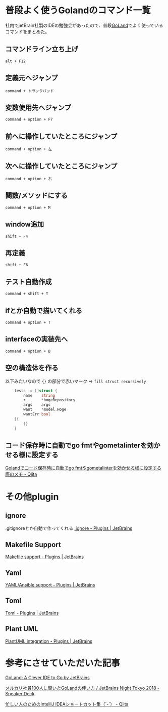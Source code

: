 # 普段よく使うGolandのコマンド一覧
社内でjetBrain社製のIDEの勉強会があったので、普段[GoLand](https://www.jetbrains.com/go/)でよく使っているコマンドをまとめた。

## コマンドライン立ち上げ

`alt + F12`

## 定義元へジャンプ

`command + トラックパッド`

## 変数使用先へジャンプ

`command + option + F7`

## 前へに操作していたところにジャンプ

`command + option + 左`

## 次へに操作していたところにジャンプ

`command + option + 右`

## 関数/メソッドにする

`command + option + M`

## window追加

`shift + F4`

## 再定義

`shift + F6`

## テスト自動作成

`command + shift + T`

## ifとか自動で描いてくれる

`command + option + T`

## interfaceの実装先へ

`command + option + B`

## 空の構造体を作る

以下みたいなので `{}` の部分で赤いマーク => `fill struct recursively`

```go
	tests := []struct {
		name    string
		r       *hogeRepository
		args    args
		want    *model.Hoge
		wantErr bool
	}{
		{}
	}
```

## コード保存時に自動でgo fmtやgometalinterを効かせる様に設定する
[Golandでコード保存時に自動でgo fmtやgometalinterを効かせる様に設定する際のメモ - Qiita](https://qiita.com/Sekky0905/items/c40e3375c72c003e8b1d)

# その他plugin
## ignore
.gitignoreとか自動で作ってくれる
[.ignore - Plugins | JetBrains](https://plugins.jetbrains.com/plugin/7495--ignore)

## Makefile Support
[Makefile support - Plugins | JetBrains](https://plugins.jetbrains.com/plugin/9333-makefile-support)

## Yaml
[YAML/Ansible support - Plugins | JetBrains](https://plugins.jetbrains.com/plugin/7792-yaml-ansible-support)

## Toml
[Toml - Plugins | JetBrains](https://plugins.jetbrains.com/plugin/8195-toml)

## Plant UML
[PlantUML integration - Plugins | JetBrains](https://plugins.jetbrains.com/plugin/7017-plantuml-integration)

# 参考にさせていただいた記事
[GoLand: A Clever IDE to Go by JetBrains](https://www.jetbrains.com/go/?fromMenu)

[メルカリ社員100人に聞いたGoLandの使い方 / JetBrains Night Tokyo 2018 - Speaker Deck](https://speakerdeck.com/vvakame/jetbrains-night-tokyo-2018)

[忙しい人のためのIntelliJ IDEAショートカット集（´-`） - Qiita](https://qiita.com/yoppe/items/f7cbeb825c071691d3f2)




